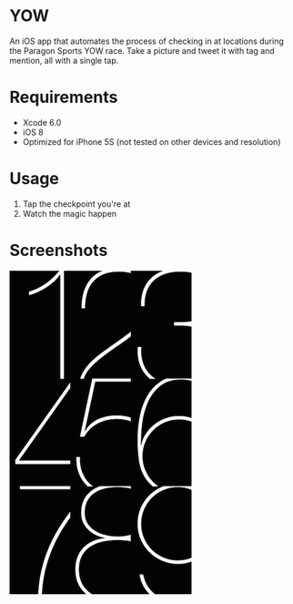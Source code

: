 YOW
===

An iOS app that automates the process of checking in at locations during the Paragon Sports YOW race.
Take a picture and tweet it with tag and mention, all with a single tap.

Requirements
===

* Xcode 6.0
* iOS 8
* Optimized for iPhone 5S (not tested on other devices and resolution)

Usage
===
1. Tap the checkpoint you're at
2. Watch the magic happen

Screenshots
===

![](screenshot.png)
